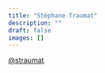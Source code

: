 ```yaml
---
title: "Stéphane Traumat"
description: ""
draft: false
images: []
---
```


[@straumat](https://twitter.com/straumat)
